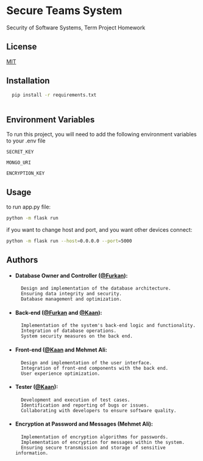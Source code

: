 # Secure Teams System
Security of Software Systems, Term Project Homework


## License

[MIT](https://choosealicense.com/licenses/mit/)


## Installation

 

```bash
  pip install -r requirements.txt
  
```
    
## Environment Variables

To run this project, you will need to add the following environment variables to your .env file

`SECRET_KEY`

`MONGO_URI`

`ENCRYPTION_KEY`



## Usage

to run app.py file:
```bash
python -m flask run

```
if you want to change host and port, and you want other devices connect:
```bash
python -m flask run --host=0.0.0.0 --port=5000


```


## Authors


- #### Database Owner and Controller ([@Furkan](https://www.github.com/octokatherine)):

        Design and implementation of the database architecture.
        Ensuring data integrity and security.
        Database management and optimization.

- #### Back-end ([@Furkan](https://www.github.com/octokatherine) and [@Kaan](https://www.github.com/kacrhub)):

        Implementation of the system's back-end logic and functionality.
        Integration of database operations.
        System security measures on the back end.

- #### Front-end ([@Kaan](https://www.github.com/kacrhub) and Mehmet Ali:

        Design and implementation of the user interface.
        Integration of front-end components with the back end.
        User experience optimization.

- #### Tester ([@Kaan](https://www.github.com/kacrhub)):

        Development and execution of test cases.
        Identification and reporting of bugs or issues.
        Collaborating with developers to ensure software quality.

- #### Encryption at Password and Messages (Mehmet Ali):

        Implementation of encryption algorithms for passwords.
        Implementation of encryption for messages within the system.
        Ensuring secure transmission and storage of sensitive information.



